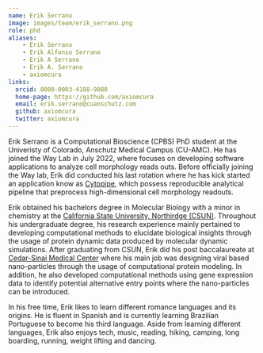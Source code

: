 ```yaml
---
name: Erik Serrano
image: images/team/erik_serrano.png
role: phd
aliases:
    - Erik Serrano
    - Erik Alfonso Serrano
    - Erik A Serrano
    - Erik A. Serrano
    - axiomcura
links:
  orcid: 0000-0003-4188-9080
  home-page: https://github.com/axiomcura
  email: erik.serrano@cuanschutz.com
  github: axiomcura
  twitter: axiomcura
---
```


Erik Serrano is a Computational Bioscience (CPBS) PhD student at the Univeristy of Colorado, Anschutz Medical Campus (CU-AMC).
He has joined the Way Lab in July 2022, where focuses on developing software applications to analyze cell morphology reads outs.
Before officially joining the Way lab, Erik did conducted his last rotation where he has kick started an application know as [Cytopipe](https://github.com/WayScience/CytoPipe), which possess reproducible analytical pipeline that preprocess high-dimensional cell morphology readouts. 

Erik obtained his bachelors degree in Molecular Biology with a minor in chemistry at the [California State University, Northirdge (CSUN)](https://www.csun.edu/).
Throughout his undergraduate degree, his research experience mainly pertained to developing computational methods to elucidate biological insights through the usage of protein dynamic data produced by molecular dynamic simulations.
After graduating from CSUN, Erik did his post baccalaureate at [Cedar-Sinai Medical Center](https://www.cedars-sinai.edu/research/departments-institutes/biomedical-sciences.html) where his main job was designing viral based nano-particles through the usage of computational protein modeling.
In addition, he also developed computational methods using gene expression data to identify potential alternative entry points where the nano-particles can be introduced.

In his free time, Erik likes to learn different romance languages and its origins.
He is fluent in Spanish and is currently learning Brazilian Portuguese to become his third language.
Aside from learning different languages, Erik also enjoys tech, music, reading, hiking, camping, long boarding, running, weight lifting and dancing.
